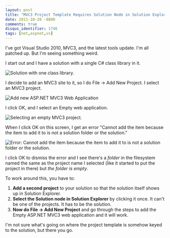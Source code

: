 ```yaml
---
layout: post
title: "MVC3 Project Template Requires Solution Node in Solution Explorer"
date: 2011-10-28 -0800
comments: true
disqus_identifier: 1746
tags: [net,aspnet,vs]
---
```

I've got Visual Studio 2010, MVC3, and the latest tools update. I'm all
patched up. But I'm seeing something weird.

I start out and I have a solution with a single C# class library in it.

![Solution with one class
library.](https://hyqi8g.bl3302.livefilestore.com/y2pdMlKHkOXmstx39SC2mevUw06qaic_Rs_0MDFH3MEQVzwY_cj9VeJgCKEpoa9mxDxKzF0sugGnDkOg13LsVQ1mTkJICDVu9OtaP0D15plCRw/20111028screen1.png?psid=1)

I decide to add an MVC3 site to it, so I do File -\> Add New Project. I
select an MVC3 project.

![Add new ASP.NET MVC3 Web
Application](https://hyqi8g.bl3302.livefilestore.com/y2pPWzqgBxUDMs66c5JTb2ZzVylDh7cx4ssXRUNaZAul6isRB7aWKNb5daiKV-xL49xjyO8Hjtz2km9oXvvHKfoOKUe9ZG4LKdMaY6QRFb1-vc/20111028screen2.png?psid=1)

I click OK, and I select an Empty web application.

![Selecting an empty MVC3
project.](https://hyqi8g.bl3301.livefilestore.com/y2p4-P06DRfMxjQgBW8x9qvnGJYsXgysPMidRRcG-Cws3X8aODsQeE8msIosbIMU0rPZMGJTrLWCGpHxYfEixQEPl_0cl4PxxicOzSOtOgAlbk/20111028screen3.png?psid=1)

When I click OK on this screen, I get an error "Cannot add the item
because the item to add it to is not a solution folder or the solution."

![Error: Cannot add the item because the item to add it to is not a
solution folder or the
solution.](https://hyqi8g.bl3302.livefilestore.com/y2pBrQ2QHjXf9LG6Xur-laYeIe1-mPr5UOnDhrk8xaLW42Q7z0ryKaxKVHU3CSv06BYtiH9y7VfyspgAT-9n4l_9MpYYnpGaFEpoMdJXuJ7iPM/20111028screen4.png?psid=1)

I click OK to dismiss the error and I see there's a *folder* in the
filesystem named the same as the project name I selected (like it
started to put the project in there) but *the folder is empty*.

To work around this, you have to:

1.  **Add a second project** to your solution so that the solution
    itself shows up in Solution Explorer.
2.  **Select the Solution node in Solution Explorer** by clicking it
    once. It can't be one of the projects. It has to be the solution.
3.  **Now do File -\> Add New Project** and go through the steps to add
    the Empty ASP.NET MVC3 web application and it will work.

I'm not sure what's going on where the project template is somehow keyed
to the solution, but there you go.

